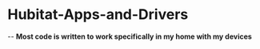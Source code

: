 # Hubitat-Apps-and-Drivers
--
<b>Most code is written to work specifically in my home with my devices</b>
